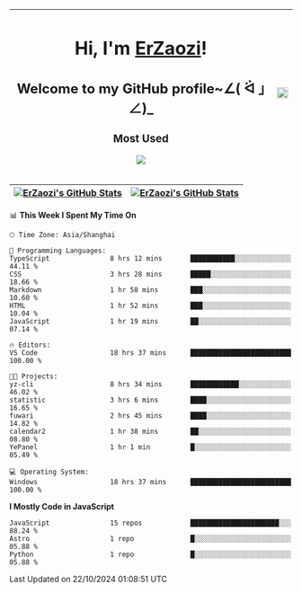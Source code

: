 |<h1>Hi, I'm <a href="https://github.com/erzaozi">ErZaozi</a>! </h1><h2>Welcome to my GitHub profile~∠( ᐛ 」∠)_</h2><p><h3>Most Used</h3><img src="https://skillicons.dev/icons?i=github,vscode,visualstudio,ubuntu,postman,pycharm,webstorm,git,docker"></p>|<img decoding="async" align=center src="https://cdn.jsdelivr.net/gh/erzaozi/erzaozi/image.gif" width="100%">|
| ----- | ----- |

| <a href="https://github.com/erzaozi"><img align="center" src="https://github-readme-stats.vercel.app/api/top-langs/?username=erzaozi&title_color=44cef6&text_color=4b5cc4&icon_color=2bbc8a&bg_color=white&langs_count=4&hide_border=true" alt="ErZaozi's GitHub Stats" /></a> | <a href="https://github.com/erzaozi"><img align="center" src="https://github-readme-stats.vercel.app/api?username=erzaozi&show_icons=true&line_height=27&count_private=true&title_color=44cef6&text_color=4b5cc4&icon_color=2bbc8a&bg_color=white&hide_border=true" alt="ErZaozi's GitHub Stats" /></a> |
| ----- | ----- |
<!--START_SECTION:waka-->
📊 **This Week I Spent My Time On** 

```text
🕑︎ Time Zone: Asia/Shanghai

💬 Programming Languages: 
TypeScript               8 hrs 12 mins       ███████████░░░░░░░░░░░░░░   44.11 % 
CSS                      3 hrs 28 mins       █████░░░░░░░░░░░░░░░░░░░░   18.66 % 
Markdown                 1 hr 58 mins        ███░░░░░░░░░░░░░░░░░░░░░░   10.60 % 
HTML                     1 hr 52 mins        ███░░░░░░░░░░░░░░░░░░░░░░   10.04 % 
JavaScript               1 hr 19 mins        ██░░░░░░░░░░░░░░░░░░░░░░░   07.14 % 

🔥 Editors: 
VS Code                  18 hrs 37 mins      █████████████████████████   100.00 % 

🐱‍💻 Projects: 
yz-cli                   8 hrs 34 mins       ████████████░░░░░░░░░░░░░   46.02 % 
statistic                3 hrs 6 mins        ████░░░░░░░░░░░░░░░░░░░░░   16.65 % 
fuwari                   2 hrs 45 mins       ████░░░░░░░░░░░░░░░░░░░░░   14.82 % 
calendar2                1 hr 38 mins        ██░░░░░░░░░░░░░░░░░░░░░░░   08.80 % 
YePanel                  1 hr 1 min          █░░░░░░░░░░░░░░░░░░░░░░░░   05.49 % 

💻 Operating System: 
Windows                  18 hrs 37 mins      █████████████████████████   100.00 % 
```

**I Mostly Code in JavaScript** 

```text
JavaScript               15 repos            ██████████████████████░░░   88.24 % 
Astro                    1 repo              █░░░░░░░░░░░░░░░░░░░░░░░░   05.88 % 
Python                   1 repo              █░░░░░░░░░░░░░░░░░░░░░░░░   05.88 % 
```




 Last Updated on 22/10/2024 01:08:51 UTC
<!--END_SECTION:waka-->
